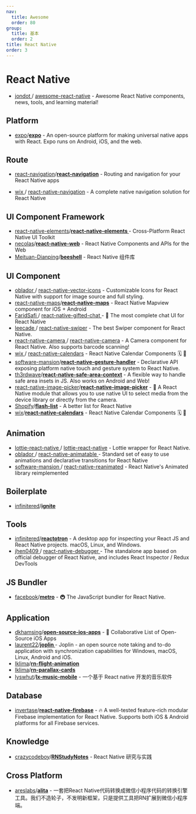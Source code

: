 ```yaml
---
nav:
  title: Awesome
  order: 80
group:
  title: 基本
  order: 2
title: React Native
order: 3
---
```


# React Native

- [jondot ](https://github.com/jondot)/ [awesome-react-native](https://github.com/jondot/awesome-react-native) - Awesome React Native components, news, tools, and learning material!

## Platform

- [expo](https://github.com/expo?type=source)/**[expo](https://github.com/expo/expo)** - An open-source platform for making universal native apps with React. Expo runs on Android, iOS, and the web.

## Route

- [react-navigation](https://github.com/react-navigation?type=source)/**[react-navigation](https://github.com/react-navigation/react-navigation)** - Routing and navigation for your React Native apps

- [wix ](https://github.com/wix)/ [react-native-navigation](https://github.com/wix/react-native-navigation) - A complete native navigation solution for React Native

## UI Component Framework

- [react-native-elements](https://github.com/react-native-elements?type=source)/**[react-native-elements ](https://github.com/react-native-elements/react-native-elements)**- Cross-Platform React Native UI Toolkit
- [necolas](https://github.com/necolas)/**[react-native-web](https://github.com/necolas/react-native-web)** - React Native Components and APIs for the Web
- [Meituan-Dianping](https://github.com/Meituan-Dianping?type=source)/**[beeshell](https://github.com/Meituan-Dianping/beeshell)** - React Native 组件库

## UI Component

- [oblador ](https://github.com/oblador)/ [react-native-vector-icons](https://github.com/oblador/react-native-vector-icons) - Customizable Icons for React Native with support for image source and full styling.
- [react-native-maps](https://github.com/react-native-maps?type=source)/**[react-native-maps](https://github.com/react-native-maps/react-native-maps)** - React Native Mapview component for iOS + Android
- [FaridSafi ](https://github.com/FaridSafi)/ [react-native-gifted-chat ](https://github.com/FaridSafi/react-native-gifted-chat)- 💬 The most complete chat UI for React Native
- [leecade ](https://github.com/leecade)/ [react-native-swiper](https://github.com/leecade/react-native-swiper) - The best Swiper component for React Native.
- [react-native-camera ](https://github.com/react-native-camera)/ [react-native-camera](https://github.com/react-native-camera/react-native-camera) - A Camera component for React Native. Also supports barcode scanning!
- [wix ](https://github.com/wix)/ [react-native-calendars](https://github.com/wix/react-native-calendars) - React Native Calendar Components 🗓️ 📆
- [software-mansion](https://github.com/software-mansion?type=source)/**[react-native-gesture-handler](https://github.com/software-mansion/react-native-gesture-handler)** - Declarative API exposing platform native touch and gesture system to React Native.
- [th3rdwave](https://github.com/th3rdwave?type=source)/**[react-native-safe-area-context](https://github.com/th3rdwave/react-native-safe-area-context)** - A flexible way to handle safe area insets in JS. Also works on Android and Web!
- [react-native-image-picker](https://github.com/react-native-image-picker?type=source)/**[react-native-image-picker](https://github.com/react-native-image-picker/react-native-image-picker)** - 🌄 A React Native module that allows you to use native UI to select media from the device library or directly from the camera.
- [Shopify](https://github.com/Shopify?type=source)/**[flash-list](https://github.com/Shopify/flash-list)** - A better list for React Native
- [wix](https://github.com/wix?type=source)/**[react-native-calendars](https://github.com/wix/react-native-calendars)** - React Native Calendar Components 🗓️ 📆

## Animation

- [lottie-react-native ](https://github.com/lottie-react-native)/ [lottie-react-native](https://github.com/lottie-react-native/lottie-react-native) - Lottie wrapper for React Native.
- [oblador ](https://github.com/oblador)/ [react-native-animatable ](https://github.com/oblador/react-native-animatable)- Standard set of easy to use animations and declarative transitions for React Native
- [software-mansion ](https://github.com/software-mansion)/ [react-native-reanimated](https://github.com/software-mansion/react-native-reanimated) - React Native's Animated library reimplemented

## Boilerplate

- [infinitered](https://github.com/infinitered?type=source)/**[ignite](https://github.com/infinitered/ignite)**

## Tools

- [infinitered](https://github.com/infinitered?type=source)/**[reactotron](https://github.com/infinitered/reactotron)** - A desktop app for inspecting your React JS and React Native projects. macOS, Linux, and Windows.
- [jhen0409 ](https://github.com/jhen0409)/ [react-native-debugger ](https://github.com/jhen0409/react-native-debugger)- The standalone app based on official debugger of React Native, and includes React Inspector / Redux DevTools

## JS Bundler

- [facebook](https://github.com/facebook?type=source)/**[metro](https://github.com/facebook/metro)** - 🚇 The JavaScript bundler for React Native.

## Application

- [dkhamsing](https://github.com/dkhamsing)/**[open-source-ios-apps](https://github.com/dkhamsing/open-source-ios-apps)** - 📱 Collaborative List of Open-Source iOS Apps
- [laurent22](https://github.com/laurent22)/**[joplin ](https://github.com/laurent22/joplin)**- Joplin - an open source note taking and to-do application with synchronization capabilities for Windows, macOS, Linux, Android and iOS.
- [lklima](https://github.com/lklima)/**[rn-flight-animation](https://github.com/lklima/rn-flight-animation)**
- [lklima](https://github.com/lklima)/**[rn-parallax-cards](https://github.com/lklima/rn-parallax-cards)**
- [lyswhut](https://github.com/lyswhut)/**[lx-music-mobile](https://github.com/lyswhut/lx-music-mobile)** - 一个基于 React native 开发的音乐软件

## Database

- [invertase](https://github.com/invertase?type=source)/**[react-native-firebase](https://github.com/invertase/react-native-firebase)** - 🔥 A well-tested feature-rich modular Firebase implementation for React Native. Supports both iOS & Android platforms for all Firebase services.

## Knowledge

- [crazycodeboy](https://github.com/crazycodeboy)/**[RNStudyNotes](https://github.com/crazycodeboy/RNStudyNotes)** - React Native 研究与实践

## Cross Platform

- [areslabs](https://github.com/areslabs?type=source)/**[alita](https://github.com/areslabs/alita)** - 一套把React Native代码转换成微信小程序代码的转换引擎工具。我们不造轮子，不发明新框架，只是提供工具把RN扩展到微信小程序端。
